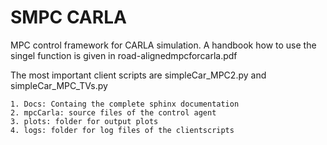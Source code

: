 # SMPC CARLA
MPC control framework for CARLA simulation. A handbook how to use the singel function is given in road-alignedmpcforcarla.pdf

The most important client scripts are simpleCar_MPC2.py and simpleCar_MPC_TVs.py  

    1. Docs: Containg the complete sphinx documentation 
    2. mpcCarla: source files of the control agent
    3. plots: folder for output plots 
    4. logs: folder for log files of the clientscripts
    
    
